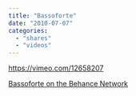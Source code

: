 ```yaml
---
title: "Bassoforte"
date: "2010-07-07"
categories: 
  - "shares"
  - "videos"
---
```


https://vimeo.com/12658207

[Bassoforte on the Behance Network](http://www.behance.net/gallery/Bassoforte/535175)
